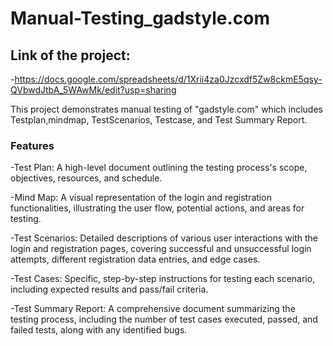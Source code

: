 # Manual-Testing_gadstyle.com
## Link of the project:
-https://docs.google.com/spreadsheets/d/1Xrii4za0Jzcxdf5Zw8ckmE5qsy-QVbwdJtbA_5WAwMk/edit?usp=sharing

This project demonstrates manual testing of "gadstyle.com" which includes Testplan,mindmap, TestScenarios, Testcase, and Test Summary Report.
### **Features**
-Test Plan:
A high-level document outlining the testing process's scope, objectives, resources, and schedule.

-Mind Map: 
A visual representation of the login and registration functionalities, illustrating the user flow, potential actions, and areas for testing.

-Test Scenarios:
Detailed descriptions of various user interactions with the login and registration pages, covering successful and unsuccessful login attempts, different registration data entries, and edge cases.

-Test Cases: 
Specific, step-by-step instructions for testing each scenario, including expected results and pass/fail criteria.

-Test Summary Report:
A comprehensive document summarizing the testing process, including the number of test cases executed, passed, and failed tests, along with any identified bugs.
